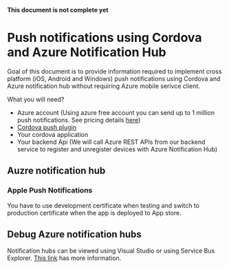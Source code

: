 **This document is not complete yet**

# Push notifications using Cordova and Azure Notification Hub

Goal of this document is to provide information required to implement cross platform (iOS, Android and Windows) push notifications using Cordova and Azure notification hub without requiring Azure mobile serivce client.

What you will need?
- Azure account (Using azure free account you can send up to 1 million push notifications. See pricing details [here](https://azure.microsoft.com/en-au/pricing/details/notification-hubs/))
- [Cordova push plugin](https://github.com/phonegap/phonegap-plugin-push)
- Your cordova application
- Your backend Api (We will call Azure REST APIs from our backend service to register and unregister devices with Azure Notification Hub)

## Auzre notification hub

### Apple Push Notifications
You have to use development certificate when testing and switch to production certificate when the app is deployed to App store.

## Debug Azure notification hubs

Notification hubs can be viewed using Visual Studio or using Service Bus Explorer. [This link](https://msdn.microsoft.com/en-us/library/azure/dn530751.aspx) has more information.
